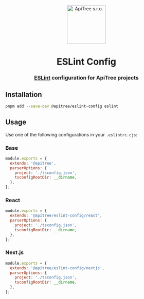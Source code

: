 <div align="center">

<a href="https://github.com/ApiTreeCZ">
<img alt="ApiTree s.r.o." src="https://www.apitree.cz/static/images/logo-header.svg" width="120" />
</a>

# ESLint Config

### [ESLint](https://eslint.org) configuration for ApiTree projects

</div>

## Installation

```bash
pnpm add --save-dev @apitree/eslint-config eslint
```

## Usage

Use one of the following configurations in your `.eslintrc.cjs`:

### Base

```javascript
module.exports = {
  extends: '@apitree',
  parserOptions: {
    project: './tsconfig.json',
    tsconfigRootDir: __dirname,
  },
};
```

### React

```javascript
module.exports = {
  extends: '@apitree/eslint-config/react',
  parserOptions: {
    project: './tsconfig.json',
    tsconfigRootDir: __dirname,
  },
};
```

### Next.js

```javascript
module.exports = {
  extends: '@apitree/eslint-config/nextjs',
  parserOptions: {
    project: './tsconfig.json',
    tsconfigRootDir: __dirname,
  },
};
```
